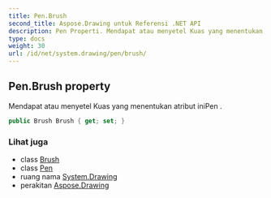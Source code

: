 ```yaml
---
title: Pen.Brush
second_title: Aspose.Drawing untuk Referensi .NET API
description: Pen Properti. Mendapat atau menyetel Kuas yang menentukan atribut iniPen .
type: docs
weight: 30
url: /id/net/system.drawing/pen/brush/
---
```

## Pen.Brush property

Mendapat atau menyetel Kuas yang menentukan atribut iniPen .

```csharp
public Brush Brush { get; set; }
```

### Lihat juga

* class [Brush](../../brush/)
* class [Pen](../)
* ruang nama [System.Drawing](../../pen/)
* perakitan [Aspose.Drawing](../../../)


